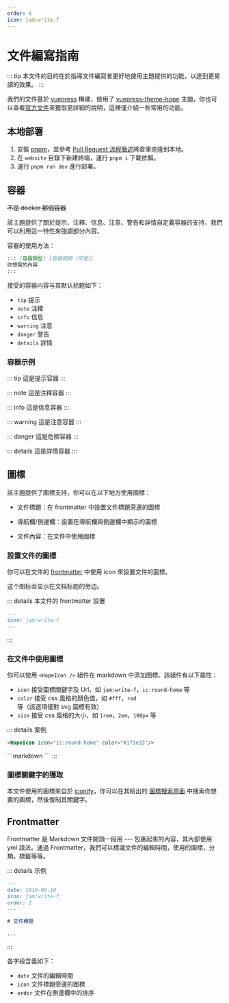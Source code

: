 ```yaml
---
order: 6
icon: jam:write-f
---
```


# 文件編寫指南

::: tip
本文件的目的在於指導文件編寫者更好地使用主題提供的功能，以達到更易讀的效果。
:::

我們的文件基於 [vuepress](https://github.com/vuejs/vuepress) 構建，使用了 [vuepress-theme-hope](https://github.com/vuepress-theme-hope/vuepress-theme-hope) 主題，你也可以查看[官方文件](https://theme-hope.vuejs.press/zh/)來獲取更詳細的說明，這裡僅介紹一些常用的功能。

## 本地部署

1. 安裝 [pnpm](https://pnpm.io/zh/installation)，並參考 [Pull Request 流程簡述](./development.md#github-pull-request-流程簡述)將倉庫克隆到本地。
2. 在 `website` 目錄下新建終端，運行 `pnpm i` 下載依賴。
3. 運行 `pnpm run dev` 進行部署。

## 容器

~~不是 docker 那個容器~~

該主題提供了關於提示、注釋、信息、注意、警告和詳情自定義容器的支持，我們可以利用這一特性來強調部分內容。

容器的使用方法：

```markdown
::: [容器類型] [容器標題（可選）]
你想寫的內容
:::
```

接受的容器内容与其默认标题如下：

- `tip` 提示
- `note` 注釋
- `info` 信息
- `warning` 注意
- `danger` 警告
- `details` 詳情

### 容器示例

::: tip
這是提示容器
:::

::: note
這是注釋容器
:::

::: info
這是信息容器
:::

::: warning
這是注意容器
:::

::: danger
這是危險容器
:::

::: details
這是詳情容器
:::

## 圖標

該主題提供了圖標支持，你可以在以下地方使用圖標：

- 文件標題：在 frontmatter 中設置文件標題旁邊的圖標

- 導航欄/側邊欄：設置在導航欄與側邊欄中顯示的圖標

- 文件內容：在文件中使用圖標

### 設置文件的圖標

你可以在文件的 [frontmatter](#frontmatter) 中使用 icon 來設置文件的圖標。

这个图标会显示在文档标题的旁边。

::: details 本文件的 frontmatter 設置

```markdown
---
icon: jam:write-f
---
```

:::

### 在文件中使用圖標

你可以使用 `<HopeIcon />` 組件在 markdown 中添加圖標。該組件有以下屬性：

- `icon` 接受圖標關鍵字及 Url，如 `jam:write-f`，`ic:round-home` 等
- `color` 接受 css 風格的顏色值，如 `#fff`，`red` 等（該選項僅對 svg 圖標有效）
- `size` 接受 css 風格的大小，如 `1rem`，`2em`，`100px` 等

::: details 案例
<HopeIcon icon="ic:round-home" color="#1f1e33"/>

```markdown
<HopeIcon icon="ic:round-home" color="#1f1e33"/>
```

<HopeIcon icon="/image/maa-logo_512x512.png" size="4rem" />
```markdown
<HopeIcon icon="/image/maa-logo_512x512.png" size="4rem" />
```
:::

### 圖標關鍵字的獲取

本文件使用的圖標來自於 [iconify](https://iconify.design/)，你可以在其給出的 [圖標搜索界面](https://icon-sets.iconify.design/) 中搜索你想要的圖標，然後復制其關鍵字。

## Frontmatter

Frontmatter 是 Markdown 文件開頭一段用 --- 包裹起來的內容，其內部使用 yml 語法。通過 Frontmatter，我們可以標識文件的編輯時間，使用的圖標，分類，標籤等等。

::: details 示例

```markdown
---
date: 1919-08-10
icon: jam:write-f
order: 1
---

# 文件標題

...
```

:::

各字段含義如下：

- `date` 文件的編輯時間
- `icon` 文件標題旁邊的圖標
- `order` 文件在側邊欄中的排序
